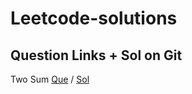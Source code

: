 # Leetcode-solutions

## Question Links + Sol on Git

Two Sum
[Que](https://leetcode.com/problems/two-sum/)
/ [Sol](https://github.com/Aryan-Gupta2003/Leetcode-solutions/blob/main/two_sum.cpp)
